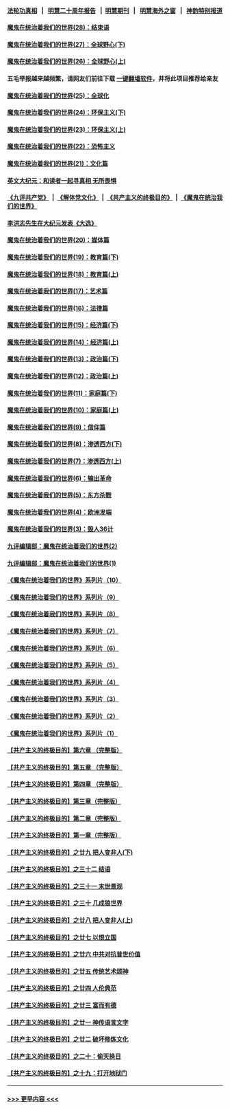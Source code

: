 #### [法轮功真相](https://github.com/gfw-breaker/truth/blob/master/README.md?t=0) &nbsp;&nbsp;|&nbsp;&nbsp; [明慧二十周年报告](https://github.com/gfw-breaker/mh-reports/blob/master/README.md?t=0) &nbsp;&nbsp;|&nbsp;&nbsp;[明慧期刊](https://github.com/gfw-breaker/mh-qikan) &nbsp;&nbsp;|&nbsp;&nbsp; [明慧海外之窗](https://github.com/gfw-breaker/mh-news/blob/master/README.md?t=0) &nbsp;&nbsp;|&nbsp;&nbsp; [神韵特别报道](https://github.com/gfw-breaker/mh-news/blob/master/shenyun.md?t=0)
#### [魔鬼在统治着我们的世界(28)：结束语](../pages/nsc422/n10936246.md?t=07031751) 
#### [魔鬼在统治着我们的世界(27)：全球野心(下)](../pages/nsc422/n10928319.md?t=07031751) 
#### [魔鬼在统治着我们的世界(26)：全球野心(上)](../pages/nsc422/n10900318.md?t=07031751) 
#### 五毛举报越来越频繁，请网友们前往下载 [一键翻墙软件](https://github.com/gfw-breaker/ssr-accounts)，并将此项目推荐给亲友
#### [魔鬼在统治着我们的世界(25)：全球化](../pages/nsc422/n10788205.md?t=07031751) 
#### [魔鬼在统治着我们的世界(24)：环保主义(下)](../pages/nsc422/n10695307.md?t=07031751) 
#### [魔鬼在统治着我们的世界(23)：环保主义(上)](../pages/nsc422/n10688613.md?t=07031751) 
#### [魔鬼在统治着我们的世界(22)：恐怖主义](../pages/nsc422/n10614727.md?t=07031751) 
#### [魔鬼在统治着我们的世界(21)：文化篇](../pages/nsc422/n10597706.md?t=07031751) 
#### [英文大纪元：和读者一起寻真相 无所畏惧](../pages/nsc422/n12542027.md?t=07031751) 
#### [《九评共产党》](https://github.com/begood0513/9ping.md/blob/master/README.md) &nbsp;|&nbsp; [《解体党文化》](../../../../jtdwh.md/blob/master/README.md)  &nbsp;|&nbsp; [《共产主义的终极目的》](../../../../gczydzjmd.md/blob/master/README.md) &nbsp;|&nbsp; [《魔鬼在统治我们的世界》](../../../../mgztzwmdsj.md/blob/master/README.md) 
#### [李洪志先生在大纪元发表《大选》](../pages/nsc422/n12534746.md?t=07031751) 
#### [魔鬼在统治着我们的世界(20)：媒体篇](../pages/nsc422/n10586579.md?t=07031751) 
#### [魔鬼在统治着我们的世界(19)：教育篇(下)](../pages/nsc422/n10564808.md?t=07031751) 
#### [魔鬼在统治着我们的世界(18)：教育篇(上)](../pages/nsc422/n10526970.md?t=07031751) 
#### [魔鬼在统治着我们的世界(17)：艺术篇](../pages/nsc422/n10499093.md?t=07031751) 
#### [魔鬼在统治着我们的世界(16)：法律篇](../pages/nsc422/n10485969.md?t=07031751) 
#### [魔鬼在统治着我们的世界(15)：经济篇(下)](../pages/nsc422/n10469975.md?t=07031751) 
#### [魔鬼在统治着我们的世界(14)：经济篇(上)](../pages/nsc422/n10457370.md?t=07031751) 
#### [魔鬼在统治着我们的世界(13)：政治篇(下)](../pages/nsc422/n10448270.md?t=07031751) 
#### [魔鬼在统治着我们的世界(12)：政治篇(上)](../pages/nsc422/n10444576.md?t=07031751) 
#### [魔鬼在统治着我们的世界(11)：家庭篇(下)](../pages/nsc422/n10440961.md?t=07031751) 
#### [魔鬼在统治着我们的世界(10)：家庭篇(上)](../pages/nsc422/n10435448.md?t=07031751) 
#### [魔鬼在统治着我们的世界(9)：信仰篇](../pages/nsc422/n10432159.md?t=07031751) 
#### [魔鬼在统治着我们的世界(8)：渗透西方(下)](../pages/nsc422/n10429603.md?t=07031751) 
#### [魔鬼在统治着我们的世界(7)：渗透西方(上)](../pages/nsc422/n10426013.md?t=07031751) 
#### [魔鬼在统治着我们的世界(6)：输出革命](../pages/nsc422/n10421536.md?t=07031751) 
#### [魔鬼在统治着我们的世界(5)：东方杀戮](../pages/nsc422/n10417707.md?t=07031751) 
#### [魔鬼在统治着我们的世界(4)：欧洲发端](../pages/nsc422/n10414890.md?t=07031751) 
#### [魔鬼在统治着我们的世界(3)：毁人36计](../pages/nsc422/n10411583.md?t=07031751) 
#### [九评编辑部：魔鬼在统治着我们的世界(2)](../pages/nsc422/n10410036.md?t=07031751) 
#### [九评编辑部：魔鬼在统治着我们的世界(1)](../pages/nsc422/n10406825.md?t=07031751) 
#### [《魔鬼在统治着我们的世界》系列片（10）](../pages/nsc422/n12292670.md?t=07031751) 
#### [《魔鬼在统治着我们的世界》系列片（9）](../pages/nsc422/n12290859.md?t=07031751) 
#### [《魔鬼在统治着我们的世界》系列片（8）](../pages/nsc422/n12287445.md?t=07031751) 
#### [《魔鬼在统治着我们的世界》系列片（7）](../pages/nsc422/n12283425.md?t=07031751) 
#### [《魔鬼在统治着我们的世界》系列片（6）](../pages/nsc422/n12282314.md?t=07031751) 
#### [《魔鬼在统治着我们的世界》系列片（5）](../pages/nsc422/n12281419.md?t=07031751) 
#### [《魔鬼在统治着我们的世界》系列片（4）](../pages/nsc422/n12274024.md?t=07031751) 
#### [《魔鬼在统治着我们的世界》系列片（3）](../pages/nsc422/n12271322.md?t=07031751) 
#### [《魔鬼在统治着我们的世界》系列片（2）](../pages/nsc422/n12269049.md?t=07031751) 
#### [《魔鬼在统治着我们的世界》系列片（1）](../pages/nsc422/n12267575.md?t=07031751) 
#### [【共产主义的终极目的】第六章 （完整版）](../pages/nsc422/n11428913.md?t=07031751) 
#### [【共产主义的终极目的】第五章 （完整版）](../pages/nsc422/n11428912.md?t=07031751) 
#### [【共产主义的终极目的】第四章 （完整版）](../pages/nsc422/n11428907.md?t=07031751) 
#### [【共产主义的终极目的】第三章（完整版）](../pages/nsc422/n11428848.md?t=07031751) 
#### [【共产主义的终极目的】第二章（完整版）](../pages/nsc422/n11428831.md?t=07031751) 
#### [【共产主义的终极目的】第一章（完整版）](../pages/nsc422/n11417651.md?t=07031751) 
#### [【共产主义的终极目的】之廿九 把人变非人(下)](../pages/nsc422/n11344140.md?t=07031751) 
#### [【共产主义的终极目的】之三十二 结语](../pages/nsc422/n11360535.md?t=07031751) 
#### [【共产主义的终极目的】之三十一 末世景观](../pages/nsc422/n11351129.md?t=07031751) 
#### [【共产主义的终极目的】之三十 几成狼世界](../pages/nsc422/n11348280.md?t=07031751) 
#### [【共产主义的终极目的】之廿八 把人变非人(上)](../pages/nsc422/n11340492.md?t=07031751) 
#### [【共产主义的终极目的】之廿七 以恨立国](../pages/nsc422/n11336944.md?t=07031751) 
#### [【共产主义的终极目的】之廿六 中共对抗普世价值](../pages/nsc422/n11324785.md?t=07031751) 
#### [【共产主义的终极目的】之廿五 传统艺术颂神](../pages/nsc422/n11296396.md?t=07031751) 
#### [【共产主义的终极目的】之廿四 人伦典范](../pages/nsc422/n11296397.md?t=07031751) 
#### [【共产主义的终极目的】之廿三 富而有德](../pages/nsc422/n11283598.md?t=07031751) 
#### [【共产主义的终极目的】之廿一 神传语言文字](../pages/nsc422/n11263265.md?t=07031751) 
#### [【共产主义的终极目的】之廿二 破坏修炼文化](../pages/nsc422/n11245728.md?t=07031751) 
#### [【共产主义的终极目的】之二十：偷天换日](../pages/nsc422/n11238846.md?t=07031751) 
#### [【共产主义的终极目的】之十九：打开地狱门](../pages/nsc422/n11206376.md?t=07031751) 

----
#### [ >>> 更早内容 <<< ](../indexes/nsc422-earlier.md)
